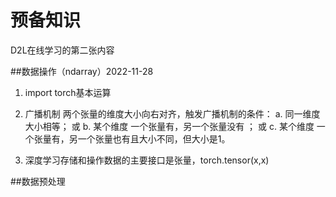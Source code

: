 # 预备知识
D2L在线学习的第二张内容

##数据操作（ndarray）2022-11-28
1. import torch基本运算

2. 广播机制
    两个张量的维度大小向右对齐，触发广播机制的条件：
    a. 同一维度大小相等；
    或 b. 某个维度 一个张量有，另一个张量没有 ；
    或 c. 某个维度 一个张量有，另一个张量也有且大小不同，但大小是1。
3. 深度学习存储和操作数据的主要接口是张量，torch.tensor(x,x)

##数据预处理